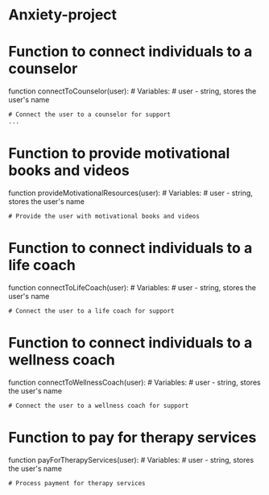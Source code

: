 # Anxiety-project
# Function to connect individuals to a counselor
function connectToCounselor(user):
    # Variables:
    # user - string, stores the user's name
    
    # Connect the user to a counselor for support
    ...

# Function to provide motivational books and videos
function provideMotivationalResources(user):
    # Variables:
    # user - string, stores the user's name
    
    # Provide the user with motivational books and videos
    

# Function to connect individuals to a life coach
function connectToLifeCoach(user):
    # Variables:
    # user - string, stores the user's name
    
    # Connect the user to a life coach for support
  

# Function to connect individuals to a wellness coach
function connectToWellnessCoach(user):
    # Variables:
    # user - string, stores the user's name
    
    # Connect the user to a wellness coach for support


# Function to pay for therapy services
function payForTherapyServices(user):
    # Variables:
    # user - string, stores the user's name
    
    # Process payment for therapy services
    
